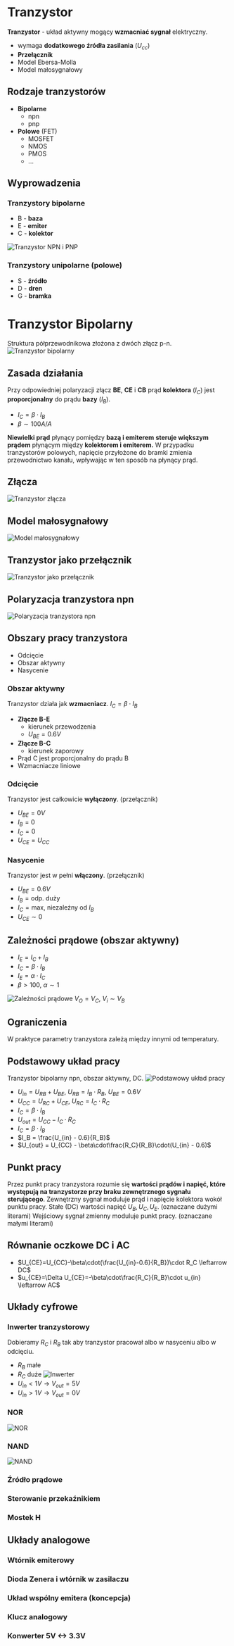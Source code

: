 # Tranzystor
**Tranzystor** - układ aktywny mogący **wzmacniać sygnał** elektryczny.
- wymaga **dodatkowego źródła zasilania** ($U_{cc}$)
- **Przełącznik**
- Model Ebersa-Molla
- Model małosygnałowy

## Rodzaje tranzystorów
- **Bipolarne**
	- npn
	- pnp
- **Polowe** (FET)
	- MOSFET
	- NMOS
	- PMOS
	- ...

## Wyprowadzenia

### Tranzystory bipolarne
- B - **baza**
- E - **emiter**
- C - **kolektor**

![Tranzystor NPN i PNP](../img/npn_pnp_transistors.png)

### Tranzystory unipolarne (polowe)
- S - **źródło**
- D - **dren**
- G - **bramka**

# Tranzystor Bipolarny
Struktura półprzewodnikowa złożona z dwóch złącz p-n.
![Tranzystor bipolarny](../img/bipolar_transistor.jpg)

## Zasada działania
Przy odpowiedniej polaryzacji złącz **BE**, **CE** i **CB** prąd **kolektora** ($I_C$) jest **proporcjonalny** do prądu **bazy** ($I_B$).
- $I_C=\beta\cdot I_B$
- $\beta \sim 100A/A$

**Niewielki prąd** płynący pomiędzy **bazą i emiterem** **steruje większym prądem** płynącym między **kolektorem i emiterem.**
W przypadku tranzystorów polowych, napięcie przyłożone do bramki zmienia przewodnictwo kanału, wpływając w ten sposób na płynący prąd.
## Złącza
![Tranzystor złącza](../img/zlacza.png)

## Model małosygnałowy
![Model małosygnałowy](../img/model_malosygnalowy.png)

## Tranzystor jako przełącznik
![Tranzystor jako przełącznik](../img/transistor_as_switch.png)

## Polaryzacja tranzystora npn
![Polaryzacja tranzystora npn](../img/transistor_polarity.png)

## Obszary pracy tranzystora
- Odcięcie
- Obszar aktywny
- Nasycenie

### Obszar aktywny
Tranzystor działa jak **wzmacniacz**. $I_C=\beta \cdot I_B$
- **Złącze B-E**
	- kierunek przewodzenia
	- $U_{BE} = 0.6V$
- **Złącze B-C**
	- kierunek zaporowy
- Prąd C jest proporcjonalny do prądu B
- Wzmacniacze liniowe

### Odcięcie
Tranzystor jest całkowicie **wyłączony**. (przełącznik)
- $U_{BE}=0V$
- $I_B=0$
- $I_C=0$
- $U_{CE}=U_{CC}$

### Nasycenie
Tranzystor jest w pełni **włączony**. (przełącznik)
- $U_{BE}=0.6V$
- $I_B = \text{odp. duży}$
- $I_C = \text{max, niezależny od }I_B$
- $U_{CE} \sim 0$

## Zależności prądowe (obszar aktywny)
- $I_E=I_C + I_B$
- $I_C = \beta\cdot I_B$
- $I_E = \alpha\cdot I_C$
- $\beta > 100$, $\alpha \sim 1$

![Zależności prądowe](../img/transfer_characteristics_transistor.png)
$V_O=V_C$, $V_{i} \sim V_B$

## Ograniczenia
W praktyce parametry tranzystora zależą między innymi od temperatury.

## Podstawowy układ pracy
Tranzystor bipolarny npn, obszar aktywny, DC.
![Podstawowy układ pracy](../img/uklad_pracy.png)
- $U_{in} = U_{RB} + U_{BE} \text{, } U_{RB}=I_B \cdot R_B \text{, } U_{BE} = 0.6V$
- $U_{CC}=U_{RC}+U_{CE} \text{, } U_{RC}=I_C\cdot R_C$
- $I_C=\beta\cdot I_B$
- $U_{out} = U_{CC} - I_C \cdot R_C$
- $I_C = \beta\cdot I_B$
- $I_B = \frac{U_{in} - 0.6}{R_B}$
- $U_{out} = U_{CC} - \beta\cdot\frac{R_C}{R_B}\cdot(U_{in} - 0.6)$
## Punkt pracy
Przez punkt pracy tranzystora rozumie się **wartości prądów i napięć, które występują na tranzystorze przy braku zewnętrznego sygnału sterującego**. Zewnętrzny sygnał moduluje prąd i napięcie kolektora wokół punktu pracy.
Stałe (DC) wartości napięć $U_B, U_C, U_E$. (oznaczane dużymi literami)
Wejściowy sygnał zmienny moduluje punkt pracy. (oznaczane małymi literami)

## Równanie oczkowe DC i AC
- $U_{CE}=U_{CC}-\beta\cdot(\frac{U_{in}-0.6}{R_B})\cdot R_C \leftarrow DC$ 
- $u_{CE}=\Delta U_{CE}=-\beta\cdot\frac{R_C}{R_B}\cdot u_{in} \leftarrow AC$
## Układy cyfrowe

### Inwerter tranzystorowy
Dobieramy $R_C$ i $R_B$ tak aby tranzystor pracował albo w nasyceniu albo w odcięciu.
- $R_B$  małe
- $R_C$ duże
![Inwerter](../img/inverter.png)
- $U_{in} < 1V \rightarrow V_{out} = 5V$
- $U_{in} > 1V \rightarrow V_{out} = 0V$

### NOR
![NOR](../img/nor.png)

### NAND
![NAND](../img/nand.png)

### Źródło prądowe

### Sterowanie przekaźnikiem

### Mostek H

## Układy analogowe

### Wtórnik emiterowy

### Dioda Zenera i wtórnik w zasilaczu

### Układ wspólny emitera (koncepcja)

### Klucz analogowy

### Konwerter 5V <-> 3.3V